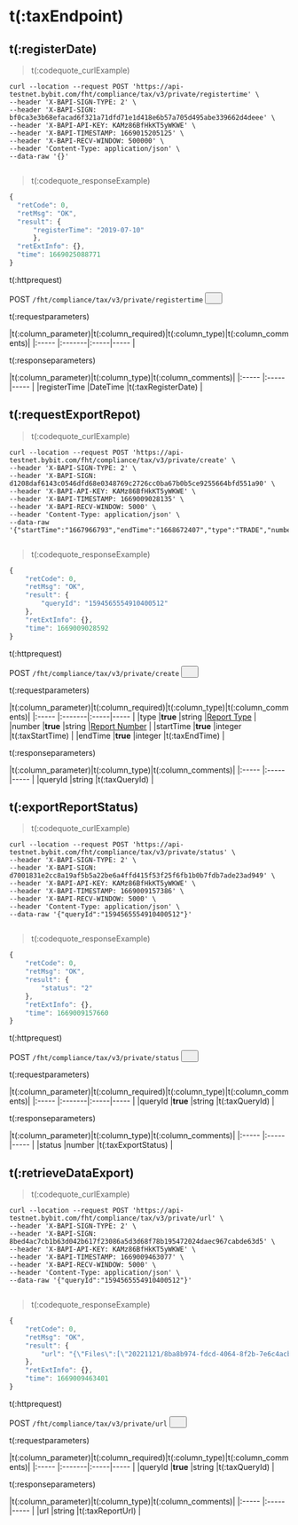 # t(:taxEndpoint)
## t(:registerDate)
> t(:codequote_curlExample)

```console
curl --location --request POST 'https://api-testnet.bybit.com/fht/compliance/tax/v3/private/registertime' \
--header 'X-BAPI-SIGN-TYPE: 2' \
--header 'X-BAPI-SIGN: bf0ca3e3b68efacad6f321a71dfd71e1d418e6b57a705d495abe339662d4deee' \
--header 'X-BAPI-API-KEY: KAMz86BfHkKT5yWKWE' \
--header 'X-BAPI-TIMESTAMP: 1669015205125' \
--header 'X-BAPI-RECV-WINDOW: 500000' \
--header 'Content-Type: application/json' \
--data-raw '{}'
```

```python--pybit

```

> t(:codequote_responseExample)

```javascript
{
  "retCode": 0, 
  "retMsg": "OK", 
  "result": {
      "registerTime": "2019-07-10"
      }, 
  "retExtInfo": {}, 
  "time": 1669025088771
}
```

<p class="fake_header">t(:httprequest)</p>
POST
<code><span id=vpoL2>/fht/compliance/tax/v3/private/registertime</span></code>
<button class="clipboard_button" data-clipboard-action="copy" data-clipboard-target="#taxregistertime"><img src="/images/copy_to_clipboard.png" height=15 width=15></img></button>

<p class="fake_header">t(:requestparameters)</p>
|t(:column_parameter)|t(:column_required)|t(:column_type)|t(:column_comments)|
|:----- |:-------|:-----|----- |

<p class="fake_header">t(:responseparameters)</p>
|t(:column_parameter)|t(:column_type)|t(:column_comments)|
|:----- |:-----|----- |
|registerTime |DateTime |t(:taxRegisterDate) |


## t(:requestExportRepot)
> t(:codequote_curlExample)

```console
curl --location --request POST 'https://api-testnet.bybit.com/fht/compliance/tax/v3/private/create' \
--header 'X-BAPI-SIGN-TYPE: 2' \
--header 'X-BAPI-SIGN: d1208daf6143c0546dfd68e0348769c2726cc0ba67b0b5ce9255664bfd551a90' \
--header 'X-BAPI-API-KEY: KAMz86BfHkKT5yWKWE' \
--header 'X-BAPI-TIMESTAMP: 1669009028135' \
--header 'X-BAPI-RECV-WINDOW: 5000' \
--header 'Content-Type: application/json' \
--data-raw '{"startTime":"1667966793","endTime":"1668672407","type":"TRADE","number":"1"}'
```

```python--pybit

```

> t(:codequote_responseExample)

```javascript
{
    "retCode": 0,
    "retMsg": "OK",
    "result": {
        "queryId": "1594565554910400512"
    },
    "retExtInfo": {},
    "time": 1669009028592
}
```

<p class="fake_header">t(:httprequest)</p>
POST
<code><span id=vpoL2>/fht/compliance/tax/v3/private/create</span></code>
<button class="clipboard_button" data-clipboard-action="copy" data-clipboard-target="#taxcreate"><img src="/images/copy_to_clipboard.png" height=15 width=15></img></button>

<p class="fake_header">t(:requestparameters)</p>
|t(:column_parameter)|t(:column_required)|t(:column_type)|t(:column_comments)|
|:----- |:-------|:-----|----- |
|type |<b>true</b> |string |<a href="#reporttype-reporttype">Report Type</a> |
|number |<b>true</b> |string |<a href="#reportnumber-reportnumber">Report Number</a> |
|startTime |<b>true</b> |integer |t(:taxStartTime) |
|endTime |<b>true</b> |integer |t(:taxEndTime) |

<p class="fake_header">t(:responseparameters)</p>
|t(:column_parameter)|t(:column_type)|t(:column_comments)|
|:----- |:-----|----- |
|queryId |string |t(:taxQueryId) |


## t(:exportReportStatus)
> t(:codequote_curlExample)

```console
curl --location --request POST 'https://api-testnet.bybit.com/fht/compliance/tax/v3/private/status' \
--header 'X-BAPI-SIGN-TYPE: 2' \
--header 'X-BAPI-SIGN: d7001831e2cc8a19af5b5a22be6a4ffd415f53f25f6fb1b0b7fdb7ade23ad949' \
--header 'X-BAPI-API-KEY: KAMz86BfHkKT5yWKWE' \
--header 'X-BAPI-TIMESTAMP: 1669009157386' \
--header 'X-BAPI-RECV-WINDOW: 5000' \
--header 'Content-Type: application/json' \
--data-raw '{"queryId":"1594565554910400512"}'
```

```python--pybit

```

> t(:codequote_responseExample)

```javascript
{
    "retCode": 0,
    "retMsg": "OK",
    "result": {
        "status": "2"
    },
    "retExtInfo": {},
    "time": 1669009157660
}
```

<p class="fake_header">t(:httprequest)</p>
POST
<code><span id=vpoL2>/fht/compliance/tax/v3/private/status</span></code>
<button class="clipboard_button" data-clipboard-action="copy" data-clipboard-target="#taxstatus"><img src="/images/copy_to_clipboard.png" height=15 width=15></img></button>

<p class="fake_header">t(:requestparameters)</p>
|t(:column_parameter)|t(:column_required)|t(:column_type)|t(:column_comments)|
|:----- |:-------|:-----|----- |
|queryId |<b>true</b> |string |t(:taxQueryId) |

<p class="fake_header">t(:responseparameters)</p>
|t(:column_parameter)|t(:column_type)|t(:column_comments)|
|:----- |:-----|----- |
|status |number |t(:taxExportStatus) |


## t(:retrieveDataExport)
> t(:codequote_curlExample)

```console
curl --location --request POST 'https://api-testnet.bybit.com/fht/compliance/tax/v3/private/url' \
--header 'X-BAPI-SIGN-TYPE: 2' \
--header 'X-BAPI-SIGN: 8bed4ac7cb1b63d042b617f23086a5d3d68f78b195472024daec967cabde63d5' \
--header 'X-BAPI-API-KEY: KAMz86BfHkKT5yWKWE' \
--header 'X-BAPI-TIMESTAMP: 1669009463077' \
--header 'X-BAPI-RECV-WINDOW: 5000' \
--header 'Content-Type: application/json' \
--data-raw '{"queryId":"1594565554910400512"}'
```

```python--pybit

```

> t(:codequote_responseExample)

```javascript
{
    "retCode": 0,
    "retMsg": "OK",
    "result": {
        "url": "{\"Files\":[\"20221121/8ba8b974-fdcd-4064-8f2b-7e6c4acb2e69/_SUCCESS\",\"20221121/8ba8b974-fdcd-4064-8f2b-7e6c4acb2e69/part-00000-15c42bbd-30ae-41b4-804e-6deba556374f-c000\"],\"Basepath\":\"https://testnet-bybit-tax-api-170593-ap-southeast-1-xaky06.s3.ap-southeast-1.amazonaws.com\"}"
    },
    "retExtInfo": {},
    "time": 1669009463401
}
```

<p class="fake_header">t(:httprequest)</p>
POST
<code><span id=vpoL2>/fht/compliance/tax/v3/private/url</span></code>
<button class="clipboard_button" data-clipboard-action="copy" data-clipboard-target="#taxurl"><img src="/images/copy_to_clipboard.png" height=15 width=15></img></button>

<p class="fake_header">t(:requestparameters)</p>
|t(:column_parameter)|t(:column_required)|t(:column_type)|t(:column_comments)|
|:----- |:-------|:-----|----- |
|queryId |<b>true</b> |string |t(:taxQueryId) |

<p class="fake_header">t(:responseparameters)</p>
|t(:column_parameter)|t(:column_type)|t(:column_comments)|
|:----- |:-----|----- |
|url |string |t(:taxReportUrl) |



